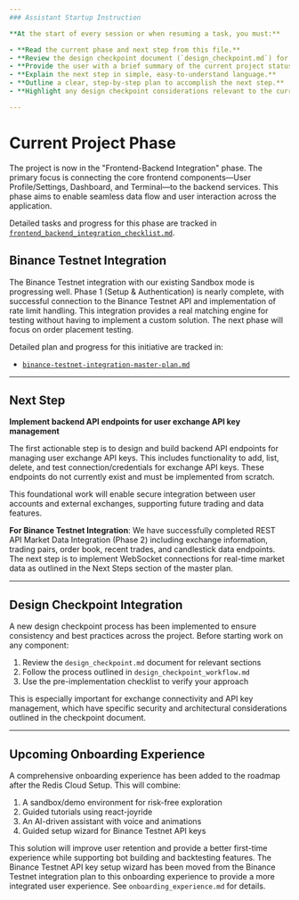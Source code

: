 ```yaml
---
### Assistant Startup Instruction

**At the start of every session or when resuming a task, you must:**

- **Read the current phase and next step from this file.**
- **Review the design checkpoint document (`design_checkpoint.md`) for relevant sections.**
- **Provide the user with a brief summary of the current project status.**
- **Explain the next step in simple, easy-to-understand language.**
- **Outline a clear, step-by-step plan to accomplish the next step.**
- **Highlight any design checkpoint considerations relevant to the current task.**

---
```


# Current Project Phase

The project is now in the "Frontend-Backend Integration" phase. The primary focus is connecting the core frontend components—User Profile/Settings, Dashboard, and Terminal—to the backend services. This phase aims to enable seamless data flow and user interaction across the application.

Detailed tasks and progress for this phase are tracked in [`frontend_backend_integration_checklist.md`](./frontend_backend_integration_checklist.md).

## Binance Testnet Integration

The Binance Testnet integration with our existing Sandbox mode is progressing well. Phase 1 (Setup & Authentication) is nearly complete, with successful connection to the Binance Testnet API and implementation of rate limit handling. This integration provides a real matching engine for testing without having to implement a custom solution. The next phase will focus on order placement testing.

Detailed plan and progress for this initiative are tracked in:

- [`binance-testnet-integration-master-plan.md`](./binance-testnet-integration-master-plan.md)

---

## Next Step

**Implement backend API endpoints for user exchange API key management**

The first actionable step is to design and build backend API endpoints for managing user exchange API keys. This includes functionality to add, list, delete, and test connection/credentials for exchange API keys. These endpoints do not currently exist and must be implemented from scratch.

This foundational work will enable secure integration between user accounts and external exchanges, supporting future trading and data features.

**For Binance Testnet Integration**: We have successfully completed REST API Market Data Integration (Phase 2) including exchange information, trading pairs, order book, recent trades, and candlestick data endpoints. The next step is to implement WebSocket connections for real-time market data as outlined in the Next Steps section of the master plan.

---

## Design Checkpoint Integration

A new design checkpoint process has been implemented to ensure consistency and best practices across the project. Before starting work on any component:

1. Review the `design_checkpoint.md` document for relevant sections
2. Follow the process outlined in `design_checkpoint_workflow.md`
3. Use the pre-implementation checklist to verify your approach

This is especially important for exchange connectivity and API key management, which have specific security and architectural considerations outlined in the checkpoint document.

---

## Upcoming Onboarding Experience

A comprehensive onboarding experience has been added to the roadmap after the Redis Cloud Setup. This will combine:

1. A sandbox/demo environment for risk-free exploration
2. Guided tutorials using react-joyride
3. An AI-driven assistant with voice and animations
4. Guided setup wizard for Binance Testnet API keys

This solution will improve user retention and provide a better first-time experience while supporting bot building and backtesting features. The Binance Testnet API key setup wizard has been moved from the Binance Testnet integration plan to this onboarding experience to provide a more integrated user experience. See `onboarding_experience.md` for details.
